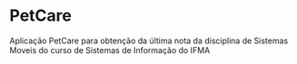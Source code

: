 # PetCare
Aplicação PetCare para obtenção da última nota da disciplina de Sistemas Moveis do curso de Sistemas de Informação do IFMA
